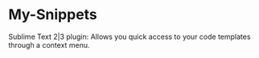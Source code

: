My-Snippets
===========

Sublime Text 2|3 plugin: Allows you quick access to your code templates through a context menu.
